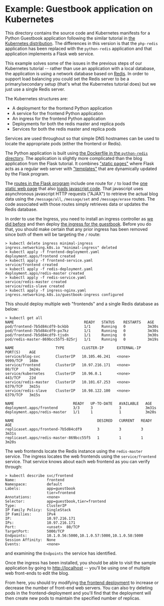 # Example: Guestbook application on Kubernetes

This directory contains the source code and Kubernetes manifests for a Python
Guestbook application following the similar tutorial in [the Kubernetes distribution](https://kubernetes.io/docs/tutorials/stateless-application/guestbook/). The differences in this version is that the `php-redis` application has been replaced with the `python-redis` application and that application implements a Flask web service.

This example solves some of the issues in the previous steps of our Kubernetes tutorial -- rather than use an application with a local database, the application is using a network database based on [Redis](https://redis.com/). In order to support load balancing you could set the Redis server to be a primary/secondary setup (that's what the Kubernetes tutorial does) but we just use a single Redis server.

The Kubernetes structures are:
* A deployment for the frontend Python application
* A service for the frontend Python application
* An ingress for the frontend Python application
* Deployments for both the redis master and replica pods
* Services for both the redis master and replica pods

Services are used throughout so that simple DNS hostnames can be used to locate the appropriate pods (either the frontend or Redis).

The Python application is built using [the Dockerfile in the `python-redis` directory](python-redis/Dockerfile). The application is slightly more complicated than the blog application from the Flask tutorial. It combines ["static pages"](python-redis/app/static) where Flask acts as a regular web server with ["templates"](python-redis/app/static) that are dynamically updated by the Flask program.

The [routes in the Flask program](python-redis/app/routes.py) include one route for `/` to load the [one static web page](python-redis/app/static/index.html) that also [loads javascript code](python-redis/app/static/controllers.js). That javascript uses asynchronous javascript HTTP requests ("AJAX") to retrieve the actual blog data using the `/message/all`, `/message/set` and `/message/erase` routes. The code associated with those routes simply retrieves data or updates the Redis database.

In order to use the Ingress, you need to install an ingress controller as [we did before](../02-blog/README.md) and then deploy [the ingress for the guestbook](ingres-nginx.yaml). Before you do that, you should make certain that any prior ingress has been removed since both of them will be targeting the `/` route:
```
> kubectl delete ingress minimal-ingress
ingress.networking.k8s.io "minimal-ingress" deleted
> kubectl apply -f frontend-deployment.yaml
deployment.apps/frontend created
> kubectl apply -f frontend-service.yaml
service/frontend created
> kubectl apply -f redis-deployment.yaml
deployment.apps/redis-master created
> kubectl apply -f redis-service.yaml
service/redis-master created
service/redis-slave created
> kubectl apply -f ingress-nginx.yaml
ingress.networking.k8s.io/guestbook-ingress configured
```

This should deploy multiple web "frontends" and a single Redis database as below:
```
> kubectl get all
NAME                                READY   STATUS    RESTARTS   AGE
pod/frontend-7b5d84cdf9-bckbb       1/1     Running   0          3m30s
pod/frontend-7b5d84cdf9-px7kz       1/1     Running   0          3m30s
pod/frontend-7b5d84cdf9-tjsdn       1/1     Running   0          3m30s
pod/redis-master-869bcc55f5-825rj   1/1     Running   0          3m19s

NAME                   TYPE        CLUSTER-IP      EXTERNAL-IP   PORT(S)    AGE
service/blog-svc       ClusterIP   10.105.46.241   <none>        9999/TCP   168m
service/frontend       ClusterIP   10.97.216.171   <none>        80/TCP     3m24s
service/kubernetes     ClusterIP   10.96.0.1       <none>        443/TCP    22d
service/redis-master   ClusterIP   10.101.67.253   <none>        6379/TCP   3m15s
service/redis-slave    ClusterIP   10.98.122.100   <none>        6379/TCP   3m15s

NAME                           READY   UP-TO-DATE   AVAILABLE   AGE
deployment.apps/frontend       3/3     3            3           3m31s
deployment.apps/redis-master   1/1     1            1           3m20s

NAME                                      DESIRED   CURRENT   READY   AGE
replicaset.apps/frontend-7b5d84cdf9       3         3         3       3m31s
replicaset.apps/redis-master-869bcc55f5   1         1         1       3m20s
```
The web frontends locate the Redis instance using the `redis-master` service. The ingress locates the web frontends using the `service/frontend` service. That service knows about each web frontend as you can verify through:
```
> kubectl describe svc/frontend
Name:              frontend
Namespace:         default
Labels:            app=guestbook
                   tier=frontend
Annotations:       <none>
Selector:          app=guestbook,tier=frontend
Type:              ClusterIP
IP Family Policy:  SingleStack
IP Families:       IPv4
IP:                10.97.216.171
IPs:               10.97.216.171
Port:              <unset>  80/TCP
TargetPort:        5000/TCP
Endpoints:         10.1.0.56:5000,10.1.0.57:5000,10.1.0.58:5000
Session Affinity:  None
Events:            <none>
```
and examining the `Endpoints` the service has identified.

Once the ingress has been installed, you should be able to visit the sample application by going to [http://localhost](http://localhost) -- you'll be using one of multiple web front-ends to edit the blog.

From here, you should try modifying [the frontend deployment](frontend-deployment.yaml) to increase or decrease the number of front-end web servers. You can also try deleting pods in the frontend-deployment and you'll find that the deployment will then create new pods to maintain the specified number of replicas.